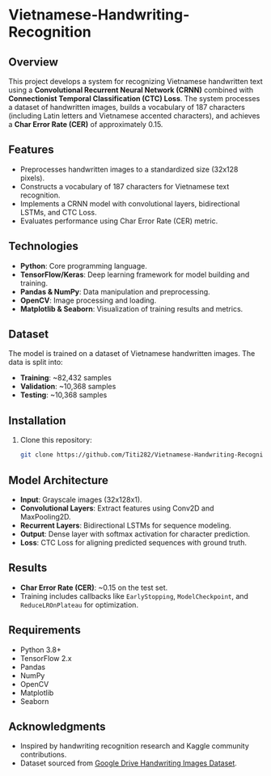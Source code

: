 # Vietnamese-Handwriting-Recognition


## Overview
This project develops a system for recognizing Vietnamese handwritten text using a **Convolutional Recurrent Neural Network (CRNN)** combined with **Connectionist Temporal Classification (CTC) Loss**. The system processes a dataset of handwritten images, builds a vocabulary of 187 characters (including Latin letters and Vietnamese accented characters), and achieves a **Char Error Rate (CER)** of approximately 0.15.

## Features
- Preprocesses handwritten images to a standardized size (32x128 pixels).
- Constructs a vocabulary of 187 characters for Vietnamese text recognition.
- Implements a CRNN model with convolutional layers, bidirectional LSTMs, and CTC Loss.
- Evaluates performance using Char Error Rate (CER) metric.

## Technologies
- **Python**: Core programming language.
- **TensorFlow/Keras**: Deep learning framework for model building and training.
- **Pandas & NumPy**: Data manipulation and preprocessing.
- **OpenCV**: Image processing and loading.
- **Matplotlib & Seaborn**: Visualization of training results and metrics.

## Dataset
The model is trained on a dataset of Vietnamese handwritten images. The data is split into:

- **Training**: ~82,432 samples
- **Validation**: ~10,368 samples
- **Testing**: ~10,368 samples

## Installation
1. Clone this repository:
   ```bash
   git clone https://github.com/Titi282/Vietnamese-Handwriting-Recognition.git
## Model Architecture
- **Input**: Grayscale images (32x128x1).
- **Convolutional Layers**: Extract features using Conv2D and MaxPooling2D.
- **Recurrent Layers**: Bidirectional LSTMs for sequence modeling.
- **Output**: Dense layer with softmax activation for character prediction.
- **Loss**: CTC Loss for aligning predicted sequences with ground truth.

## Results
- **Char Error Rate (CER)**: ~0.15 on the test set.
- Training includes callbacks like `EarlyStopping`, `ModelCheckpoint`, and `ReduceLROnPlateau` for optimization.

## Requirements
- Python 3.8+
- TensorFlow 2.x
- Pandas
- NumPy
- OpenCV
- Matplotlib
- Seaborn

## Acknowledgments
- Inspired by handwriting recognition research and Kaggle community contributions.
- Dataset sourced from [Google Drive Handwriting Images Dataset](https://drive.google.com/file/d/15ZECOsDc8bITa5nDLwZo8f4pczSfAEg8/view?usp=sharing).
